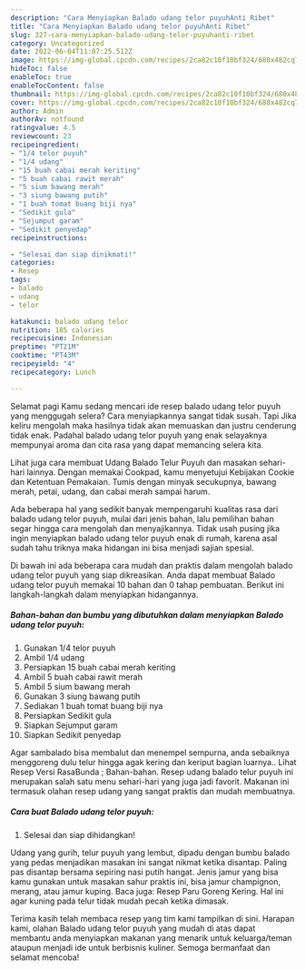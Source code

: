 ```yaml
---
description: "Cara Menyiapkan Balado udang telor puyuhAnti Ribet"
title: "Cara Menyiapkan Balado udang telor puyuhAnti Ribet"
slug: 327-cara-menyiapkan-balado-udang-telor-puyuhanti-ribet
category: Uncategorized
date: 2022-06-04T11:07:25.512Z
image: https://img-global.cpcdn.com/recipes/2ca82c10f10bf324/680x482cq70/balado-udang-telor-puyuh-foto-resep-utama.jpg
hideToc: false
enableToc: true
enableTocContent: false
thumbnail: https://img-global.cpcdn.com/recipes/2ca82c10f10bf324/680x482cq70/balado-udang-telor-puyuh-foto-resep-utama.jpg
cover: https://img-global.cpcdn.com/recipes/2ca82c10f10bf324/680x482cq70/balado-udang-telor-puyuh-foto-resep-utama.jpg
author: Admin
authorAv: notfound
ratingvalue: 4.5
reviewcount: 23
recipeingredient:
- "1/4 telor puyuh"
- "1/4 udang"
- "15 buah cabai merah keriting"
- "5 buah cabai rawit merah"
- "5 sium bawang merah"
- "3 siung bawang putih"
- "1 buah tomat buang biji nya"
- "Sedikit gula"
- "Sejumput garam"
- "Sedikit penyedap"
recipeinstructions:

- "Selesai dan siap dinikmati!"
categories:
- Resep
tags:
- balado
- udang
- telor

katakunci: balado udang telor 
nutrition: 185 calories
recipecuisine: Indonesian
preptime: "PT21M"
cooktime: "PT43M"
recipeyield: "4"
recipecategory: Lunch

---
```



Selamat pagi Kamu sedang mencari ide resep balado udang telor puyuh yang menggugah selera? Cara menyiapkannya sangat tidak susah. Tapi Jika keliru mengolah maka hasilnya tidak akan memuaskan dan justru cenderung tidak enak. Padahal balado udang telor puyuh yang enak selayaknya mempunyai aroma dan cita rasa yang dapat memancing selera kita.


Lihat juga cara membuat Udang Balado Telur Puyuh dan masakan sehari-hari lainnya. Dengan memakai Cookpad, kamu menyetujui Kebijakan Cookie dan Ketentuan Pemakaian. Tumis dengan minyak secukupnya, bawang merah, petai, udang, dan cabai merah sampai harum.

Ada beberapa hal yang sedikit banyak mempengaruhi kualitas rasa dari balado udang telor puyuh, mulai dari jenis bahan, lalu pemilihan bahan segar hingga cara mengolah dan menyajikannya. Tidak usah pusing jika ingin menyiapkan balado udang telor puyuh enak di rumah, karena asal sudah tahu triknya maka hidangan ini bisa menjadi sajian spesial.


Di bawah ini ada beberapa cara mudah dan praktis dalam mengolah balado udang telor puyuh yang siap dikreasikan. Anda dapat membuat Balado udang telor puyuh memakai 10 bahan dan 0 tahap pembuatan. Berikut ini langkah-langkah dalam menyiapkan hidangannya.

<!--inarticleads1-->

##### Bahan-bahan dan bumbu yang dibutuhkan dalam menyiapkan Balado udang telor puyuh:

1. Gunakan 1/4 telor puyuh
1. Ambil 1/4 udang
1. Persiapkan 15 buah cabai merah keriting
1. Ambil 5 buah cabai rawit merah
1. Ambil 5 sium bawang merah
1. Gunakan 3 siung bawang putih
1. Sediakan 1 buah tomat buang biji nya
1. Persiapkan Sedikit gula
1. Siapkan Sejumput garam
1. Siapkan Sedikit penyedap


Agar sambalado bisa membalut dan menempel sempurna, anda sebaiknya menggoreng dulu telur hingga agak kering dan keriput bagian luarnya.. Lihat Resep Versi RasaBunda ; Bahan-bahan. Resep udang balado telur puyuh ini merupakan salah satu menu sehari-hari yang juga jadi favorit. Makanan ini termasuk olahan resep udang yang sangat praktis dan mudah membuatnya. 

<!--inarticleads2-->

##### Cara buat Balado udang telor puyuh:


1. Selesai dan siap dihidangkan!

Udang yang gurih, telur puyuh yang lembut, dipadu dengan bumbu balado yang pedas menjadikan masakan ini sangat nikmat ketika disantap. Paling pas disantap bersama sepiring nasi putih hangat. Jenis jamur yang bisa kamu gunakan untuk masakan sahur praktis ini, bisa jamur champignon, merang, atau jamur kuping. Baca juga: Resep Paru Goreng Kering. Hal ini agar kuning pada telur tidak mudah pecah ketika dimasak. 

Terima kasih telah membaca resep yang tim kami tampilkan di sini. Harapan kami, olahan Balado udang telor puyuh yang mudah di atas dapat membantu anda menyiapkan makanan yang menarik untuk keluarga/teman ataupun menjadi ide untuk berbisnis kuliner. Semoga bermanfaat dan selamat mencoba!
